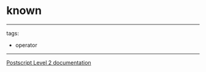 # known

---
tags:

- operator

---

[Postscript Level 2 documentation](https://hepunx.rl.ac.uk/~adye/psdocs/ref/PSL2k.html#known)
